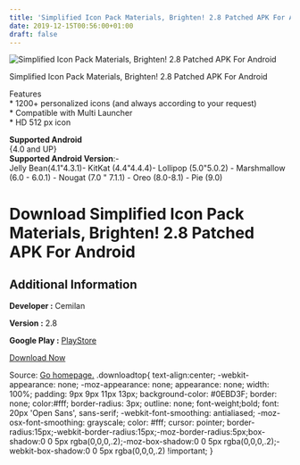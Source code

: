 ```yaml
---
title: 'Simplified Icon Pack Materials, Brighten! 2.8 Patched APK For Android'
date: 2019-12-15T00:56:00+01:00
draft: false
---
```


![Simplified Icon Pack Materials, Brighten! 2.8 Patched APK For Android](https://i1.wp.com/apkhome.net/wp-content/uploads/2019/12/Simplified-Icon-Pack-Materials-Brighten-2.8-Patched.png "Simplified Icon Pack Materials, Brighten! 2.8 Patched APK For Android")

  

Simplified Icon Pack Materials, Brighten! 2.8 Patched APK For Android

Features  
\* 1200+ personalized icons (and always according to your request)  
\* Compatible with Multi Launcher  
\* HD 512 px icon

**Supported Android**  
{4.0 and UP}  
**Supported Android Version**:-  
Jelly Bean(4.1"4.3.1)- KitKat (4.4"4.4.4)- Lollipop (5.0"5.0.2) - Marshmallow (6.0 - 6.0.1) - Nougat (7.0 " 7.1.1) - Oreo (8.0-8.1) - Pie (9.0)

Download Simplified Icon Pack Materials, Brighten! 2.8 Patched APK For Android
==============================================================================

Additional Information
----------------------

**Developer :** Cemilan

**Version :** 2.8

**Google Play :** [PlayStore](https://play.google.com/store/apps/details?id=com.simplified.reborn)

  

[Download Now](https://store4app.co/post/simplified-icon-pack-materials-brighten-2-8-patched-apk-for-android_1576349399)

  
Source: [Go homepage.](https://store4app.co/post/simplified-icon-pack-materials-brighten-2-8-patched-apk-for-android_1576349399) .downloadtop{ text-align:center; -webkit-appearance: none; -moz-appearance: none; appearance: none; width: 100%; padding: 9px 9px 11px 13px; background-color: #0EBD3F; border: none; color:#fff; border-radius: 3px; outline: none; font-weight;bold; font: 20px 'Open Sans', sans-serif; -webkit-font-smoothing: antialiased; -moz-osx-font-smoothing: grayscale; color: #fff; cursor: pointer; border-radius:15px;-webkit-border-radius:15px;-moz-border-radius:5px;box-shadow:0 0 5px rgba(0,0,0,.2);-moz-box-shadow:0 0 5px rgba(0,0,0,.2);-webkit-box-shadow:0 0 5px rgba(0,0,0,.2) !important; }
